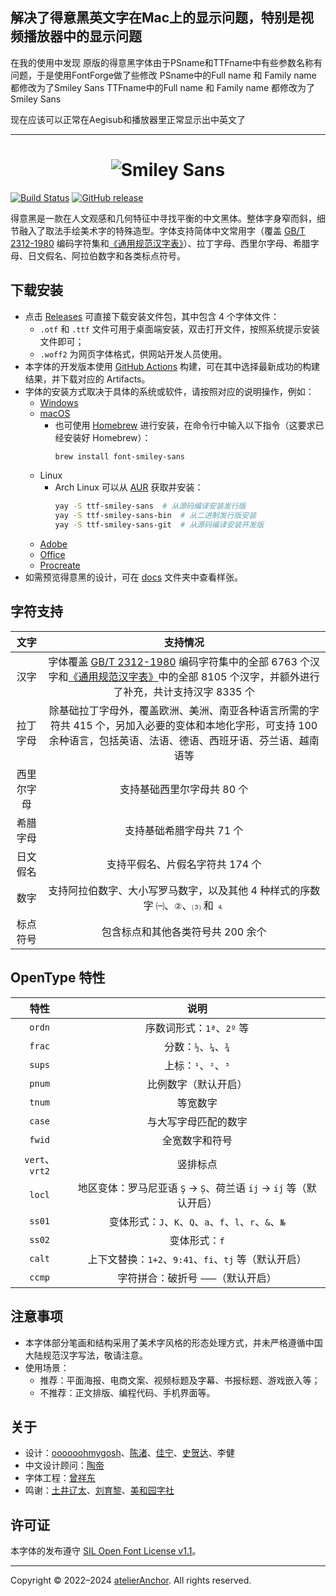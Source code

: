 ## 解决了得意黑英文字在Mac上的显示问题，特别是视频播放器中的显示问题

在我的使用中发现
原版的得意黑字体由于PSname和TTFname中有些参数名称有问题，于是使用FontForge做了些修改
PSname中的Full name 和 Family name 都修改为了Smiley Sans
TTFname中的Full name 和 Family name 都修改为了Smiley Sans

现在应该可以正常在Aegisub和播放器里正常显示出中英文了

---

<h1 align="center">
  <picture>
    <source media="(prefers-color-scheme: dark)" srcset="docs/images/smiley-sans.dark.svg">
    <img src="docs/images/smiley-sans.light.svg" alt="Smiley Sans" title="Smiley Sans">
  </picture>
</h1>

[![Build Status](https://github.com/atelier-anchor/smiley-sans/workflows/build/badge.svg)](https://github.com/atelier-anchor/smiley-sans/actions)
[![GitHub release](https://img.shields.io/github/release/atelier-anchor/smiley-sans/all.svg)](https://github.com/atelier-anchor/smiley-sans/releases/latest)

得意黑是一款在人文观感和几何特征中寻找平衡的中文黑体。整体字身窄而斜，细节融入了取法手绘美术字的特殊造型。字体支持简体中文常用字（覆盖 [GB/T 2312-1980](https://openstd.samr.gov.cn/bzgk/gb/newGbInfo?hcno=5664A728BD9D523DE3B99BC37AC7A2CC) 编码字符集和[《通用规范汉字表》](http://www.moe.gov.cn/jyb_sjzl/ziliao/A19/201306/t20130601_186002.html)）、拉丁字母、西里尔字母、希腊字母、日文假名、阿拉伯数字和各类标点符号。

## 下载安装

- 点击 [Releases](https://github.com/atelier-anchor/smiley-sans/releases) 可直接下载安装文件包，其中包含 4 个字体文件：
  - `.otf` 和 `.ttf` 文件可用于桌面端安装，双击打开文件，按照系统提示安装文件即可；
  - `.woff2` 为网页字体格式，供网站开发人员使用。
- 本字体的开发版本使用 [GitHub Actions](https://github.com/atelier-anchor/smiley-sans/actions) 构建，可在其中选择最新成功的构建结果，并下载对应的 Artifacts。
- 字体的安装方式取决于具体的系统或软件，请按照对应的说明操作，例如：
  - [Windows](https://support.microsoft.com/zh-cn/windows/如何在-windows-中安装或删除字体-f12d0657-2fc8-7613-c76f-88d043b334b8)
  - [macOS](https://support.apple.com/zh-cn/HT201749)
    - 也可使用 [Homebrew](https://brew.sh/index_zh-cn) 进行安装，在命令行中输入以下指令（这要求已经安装好 Homebrew）：
      ```bash
      brew install font-smiley-sans
      ```
  - Linux
    - Arch Linux 可以从 [AUR](https://aur.archlinux.org) 获取并安装：
      ```bash
      yay -S ttf-smiley-sans  # 从源码编译安装发行版
      yay -S ttf-smiley-sans-bin  # 从二进制发行版安装
      yay -S ttf-smiley-sans-git  # 从源码编译安装开发版
      ```
  - [Adobe](https://glyphsapp.com/zh/learn/testing-your-fonts-in-adobe-apps)
  - [Office](https://support.microsoft.com/zh-cn/office/下载和安装自定义字体以便在-office-中使用-0ee09e74-edc1-480c-81c2-5cf9537c70ce)
  - [Procreate](https://procreate.art/cn/handbook/procreate/text/text-fonts/)
- 如需预览得意黑的设计，可在 [docs](docs/) 文件夹中查看样张。

## 字符支持

| 文字 | 支持情况 |
|:-:|:-:|
| 汉字       | 字体覆盖 [GB/T 2312-1980](https://openstd.samr.gov.cn/bzgk/gb/newGbInfo?hcno=5664A728BD9D523DE3B99BC37AC7A2CC) 编码字符集中的全部 6763 个汉字和[《通用规范汉字表》](http://www.moe.gov.cn/jyb_sjzl/ziliao/A19/201306/t20130601_186002.html)中的全部 8105 个汉字，并额外进行了补充，共计支持汉字 8335 个 |
| 拉丁字母   | 除基础拉丁字母外，覆盖欧洲、美洲、南亚各种语言所需的字符共 415 个，另加入必要的变体和本地化字形，可支持 100 余种语言，包括英语、法语、德语、西班牙语、芬兰语、越南语等 |
| 西里尔字母 | 支持基础西里尔字母共 80 个 |
| 希腊字母   | 支持基础希腊字母共 71 个 |
| 日文假名   | 支持平假名、片假名字符共 174 个 |
| 数字       | 支持阿拉伯数字、大小写罗马数字，以及其他 4 种样式的序数字 `㈠`、`②`、`⑶` 和 `⒋` |
| 标点符号   | 包含标点和其他各类符号共 200 余个 |

## OpenType 特性

| 特性 | 说明 |
|:-:|:-:|
| `ordn`         | 序数词形式：`1ª`、`2º` 等 |
| `frac`         | 分数：`½`、`¼`、`¾` |
| `sups`         | 上标：`¹`、`²`、`³` |
| `pnum`         | 比例数字（默认开启） |
| `tnum`         | 等宽数字 |
| `case`         | 与大写字母匹配的数字 |
| `fwid`         | 全宽数字和符号 |
| `vert`、`vrt2` | 竖排标点 |
| `locl`         | 地区变体：罗马尼亚语 `Ş` → `Ș`、荷兰语 `íj` → `íȷ́` 等（默认开启） |
| `ss01`         | 变体形式：`J`、`K`、`Q`、`a`、`f`、`l`、`r`、`&`、`№` |
| `ss02`         | 变体形式：`f` |
| `calt`         | 上下文替换：`1+2`、`9:41`、`fi`、`tj` 等（默认开启） |
| `ccmp`         | 字符拼合：破折号 `⸺`（默认开启） |

## 注意事项

- 本字体部分笔画和结构采用了美术字风格的形态处理方式，并未严格遵循中国大陆规范汉字写法，敬请注意。
- 使用场景：
  - 推荐：平面海报、电商文案、视频标题及字幕、书报标题、游戏嵌入等；
  - 不推荐：正文排版、编程代码、手机界面等。

## 关于

- 设计：[oooooohmygosh](https://space.bilibili.com/38053181)、[陈渚](https://github.com/Na9isa)、[佳宁](https://github.com/janine-sui)、[史贺达](https://github.com/HedaShi313)、李健
- 中文设计顾问：[陶帝](https://github.com/TaoDi1032805)
- 字体工程：[曾祥东](https://github.com/stone-zeng)
- 鸣谢：[土井辽太](https://www.monotype.com/cn/工作室/字体设计师/土井辽太)、[刘育黎](https://github.com/willie4624)、[美和园字社](https://www.instagram.com/mhytypeclub)

## 许可证

本字体的发布遵守 [SIL Open Font License v1.1](LICENSE)。

---

Copyright © 2022–2024 [atelierAnchor](https://atelier-anchor.com). All rights reserved.









